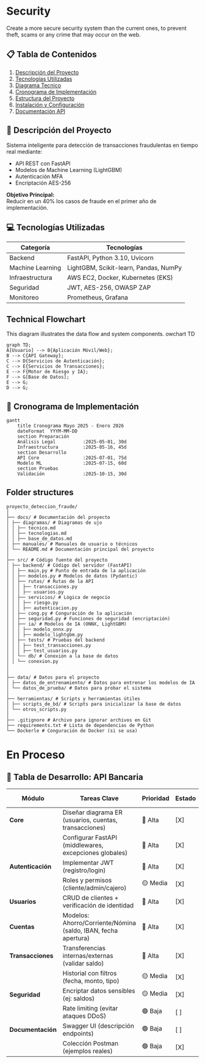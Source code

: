 # Security 

Create a more secure security system than the current ones, to prevent theft, scams or any crime that may occur on the web.




## 📋 Tabla de Contenidos
1. [Descripción del Proyecto](#-descripción-del-proyecto)
2. [Tecnologías Utilizadas](#-Tecnologías-Utilizadas)
3. [Diagrama Tecnico](#technical-flowchart)
4. [Cronograma de Implementación](#-cronograma-de-implementación)
5. [Estructura del Proyecto](#-Folder-structures)
6. [Instalación y Configuración](#en-proceso)
7. [Documentación API](#en-proceso)


## 🚀 Descripción del Proyecto
Sistema inteligente para detección de transacciones fraudulentas en tiempo real mediante:
- API REST con FastAPI
- Modelos de Machine Learning (LightGBM)
- Autenticación MFA
- Encriptación AES-256

**Objetivo Principal:**  
Reducir en un 40% los casos de fraude en el primer año de implementación.


## 💻 Tecnologías Utilizadas
| Categoría       | Tecnologías                                                                 |
|-----------------|----------------------------------------------------------------------------|
| Backend         | FastAPI, Python 3.10, Uvicorn                                              |
| Machine Learning| LightGBM, Scikit-learn, Pandas, NumPy                                      |
| Infraestructura | AWS EC2, Docker, Kubernetes (EKS)                                          |
| Seguridad       | JWT, AES-256, OWASP ZAP                                                    |
| Monitoreo       | Prometheus, Grafana                                                        |


## Technical Flowchart
This diagram illustrates the data flow and system components.
owchart TD
```mermaid
graph TD;
A[Usuario] --> B{Aplicación Móvil/Web};
B --> C{API Gateway};
C --> D{Servicios de Autenticación};
C --> E{Servicios de Transacciones};
E --> F{Motor de Riesgo y IA};
F --> G[Base de Datos];
E --> G;
D --> G;
```



## 📅 Cronograma de Implementación

```mermaid
gantt
    title Cronograma Mayo 2025 - Enero 2026
    dateFormat  YYYM-MM-DD
    section Preparación
    Análisis Legal          :2025-05-01, 30d
    Infraestructura         :2025-05-16, 45d
    section Desarrollo
    API Core                :2025-07-01, 75d
    Modelo ML               :2025-07-15, 60d
    section Pruebas
    Validación              :2025-10-15, 30d
```



## Folder structures
```
proyecto_deteccion_fraude/
│
├── docs/ # Documentación del proyecto
│ ├── diagramas/ # Diagramas de ujo
│ │ ├── tecnico.md
│ │ ├── tecnologias.md
│ │ ├── base_de_datos.md
│ ├── manuales/ # Manuales de usuario o técnicos
│ └── README.md # Documentación principal del proyecto
│
├── src/ # Código fuente del proyecto
│ ├── backend/ # Código del servidor (FastAPI)
│ │ ├── main.py # Punto de entrada de la aplicación
│ │ ├── modelos.py # Modelos de datos (Pydantic)
│ │ ├── rutas/ # Rutas de la API
│ │ │ ├── transacciones.py
│ │ │ ├── usuarios.py
│ │ ├── servicios/ # Lógica de negocio
│ │ │ ├── riesgo.py
│ │ │ ├── autenticacion.py
│ │ ├── cong.py # Conguración de la aplicación
│ │ ├── seguridad.py # Funciones de seguridad (encriptación)
│ │ ├── ia/ # Modelos de IA (ONNX, LightGBM)
│ │ │ ├── modelo_onnx.py
│ │ │ ├── modelo_lightgbm.py
│ │ ├── tests/ # Pruebas del backend
│ │ │ ├── test_transacciones.py
│ │ │ ├── test_usuarios.py
│ │ └── db/ # Conexión a la base de datos
│ │ └── conexion.py
│
│
├── data/ # Datos para el proyecto
│ ├── datos_de_entrenamiento/ # Datos para entrenar los modelos de IA
│ └── datos_de_prueba/ # Datos para probar el sistema
│
├── herramientas/ # Scripts y herramientas útiles
│ ├── scripts_de_bd/ # Scripts para inicializar la base de datos
│ └── otros_scripts.py
│
├── .gitignore # Archivo para ignorar archivos en Git
├── requirements.txt # Lista de dependencias de Python
└── Dockerle # Conguración de Docker (si se usa)
```

# En Proceso
## 🏦 Tabla de Desarrollo: API Bancaria

| Módulo           | Tareas Clave                                                                 | Prioridad | Estado  | Tecnologías Involucradas             |
|------------------|-----------------------------------------------------------------------------|-----------|---------|--------------------------------------|
| **Core**         | Diseñar diagrama ER (usuarios, cuentas, transacciones)                      | 🔴 Alta   | [X]      | pydantic, MySql              |
|                  | Configurar FastAPI (middlewares, excepciones globales)                      | 🔴 Alta   | [X]      | FastAPI, Uvicorn                    |
| **Autenticación**| Implementar JWT (registro/login)                                            | 🔴 Alta   | [X]      | PyJWT, bcrypt                       |
|                  | Roles y permisos (cliente/admin/cajero)                                     | 🟡 Media  | [X]      | OAuth2 Scopes                       |
| **Usuarios**     | CRUD de clientes + verificación de identidad                                | 🔴 Alta   | [X]      | FastAPI, Pydantic                   |
| **Cuentas**      | Modelos: Ahorro/Corriente/Nómina (saldo, IBAN, fecha apertura)              | 🔴 Alta   | [X]      | pydantic ORM                      |
| **Transacciones**| Transferencias internas/externas (validar saldo)                            | 🔴 Alta   | [X]     | Transacciones ACID                  |
|                  | Historial con filtros (fecha, monto, tipo)                                  | 🟡 Media  | [X]     | FastAPI Pagination                  |
| **Seguridad**    | Encriptar datos sensibles (ej: saldos)                                      | 🟡 Media  | [X]      | mySql-Encrypted                |
|                  | Rate limiting (evitar ataques DDoS)                                         | 🟢 Baja   | [ ]      | slowapi                            |
| **Documentación**| Swagger UI (descripción endpoints)                                          | 🟢 Baja   | [ ]     | FastAPI Auto-Docs                  |
|                  | Colección Postman (ejemplos reales)                                         | 🟢 Baja   | [X]     | OpenAPI 3.0                        |
